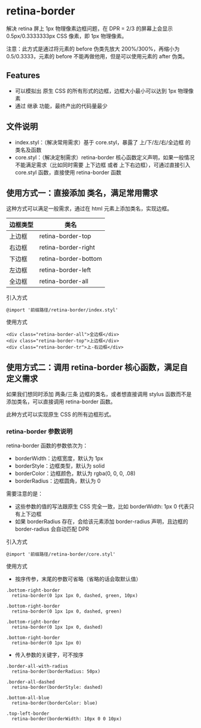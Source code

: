# retina-border

解决 retina 屏上 1px 物理像素边框问题，在 DPR = 2/3 的屏幕上会显示 0.5px/0.3333333px CSS 像素，即 1px 物理像素。

注意：此方式是通过将元素的 before 伪类先放大 200%/300%，再缩小为 0.5/0.3333，元素的 before 不能再做他用，但是可以使用元素的 after 伪类。

## Features
- 可以模拟出 原生 CSS 的所有形式的边框，边框大小最小可以达到 1px 物理像素
- 通过 继承 功能，最终产出的代码量最少

## 文件说明

- index.styl：（解决常用需求）基于 core.styl，暴露了 上/下/左/右/全边框 的类名及函数
- core.styl：（解决定制需求）retina-border 核心函数定义声明，如果一般情况不能满足需求（比如同时需要 上下边框 或者 上下右边框），可通过直接引入 core.styl 函数，直接使用 retina-border 函数

## 使用方式一：直接添加 类名，满足常用需求

这种方式可以满足一般需求，通过在 html 元素上添加类名，实现边框。

边框类型 | 类名
-- | --
上边框 | retina-border-top
右边框 | retina-border-right
下边框 | retina-border-bottom
左边框 | retina-border-left
全边框 | retina-border-all

引入方式
```
@import '前缀路径/retina-border/index.styl'
```

使用方式
```
<div class="retina-border-all">全边框</div>
<div class="retina-border-top">上边框</div>
<div class="retina-border-tr">上-右边框</div>

```

## 使用方式二：调用 retina-border 核心函数，满足自定义需求

如果我们想同时添加 两条/三条 边框的类名，或者想直接调用 stylus 函数而不是添加类名，可以直接调用 retina-border 函数。

此种方式可以实现原生 CSS 的所有边框形式。

### retina-border 参数说明

retina-border 函数的参数依次为：
- borderWidth：边框宽度，默认为 1px
- borderStyle：边框类型，默认为 solid
- borderColor：边框颜色，默认为 rgba(0, 0, 0, .08)
- borderRadius：边框圆角，默认为 0

需要注意的是：
- 这些参数的值的写法跟原生 CSS 完全一致，比如 borderWidth: 1px 0 代表只有上下边框
- 如果 borderRadius 存在，会给该元素添加 border-radius 声明，且边框的 border-radius 会自动匹配 DPR




引入方式
```
@import '前缀路径/retina-border/core.styl'
```

使用方式
- 按序传参，末尾的参数可省略（省略的话会取默认值）
```
.bottom-right-border
  retina-border(0 1px 1px 0, dashed, green, 10px)

.bottom-right-border
  retina-border(0 1px 1px 0, dashed, green)

.bottom-right-border
  retina-border(0 1px 1px 0, dashed)

.bottom-right-border
  retina-border(0 1px 1px 0)
```

- 传入参数的关键字，可不按序
```
.border-all-with-radius
  retina-border(borderRadius: 50px)

.border-all-dashed
  retina-border(borderStyle: dashed)

.bottom-all-blue
  retina-border(borderColor: blue)

.top-left-border
  retina-border(borderWidth: 10px 0 0 10px)
```